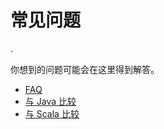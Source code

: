# 常见问题

.

你想到的问题可能会在这里得到解答。

- [FAQ](faq.md)
- [与 Java 比较](comparison-to-java.md)
- [与 Scala 比较](comparison-to-scala.md)
